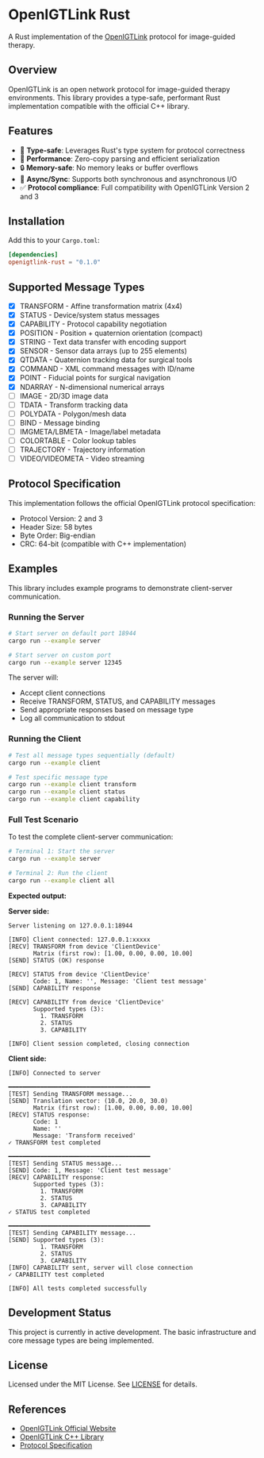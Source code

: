 # OpenIGTLink Rust

A Rust implementation of the [OpenIGTLink](http://openigtlink.org/) protocol for image-guided therapy.

## Overview

OpenIGTLink is an open network protocol for image-guided therapy environments. This library provides a type-safe, performant Rust implementation compatible with the official C++ library.

## Features

- 🦀 **Type-safe**: Leverages Rust's type system for protocol correctness
- 🚀 **Performance**: Zero-copy parsing and efficient serialization
- 🔒 **Memory-safe**: No memory leaks or buffer overflows
- 🔄 **Async/Sync**: Supports both synchronous and asynchronous I/O
- ✅ **Protocol compliance**: Full compatibility with OpenIGTLink Version 2 and 3

## Installation

Add this to your `Cargo.toml`:

```toml
[dependencies]
openigtlink-rust = "0.1.0"
```

## Supported Message Types

- [x] TRANSFORM - Affine transformation matrix (4x4)
- [x] STATUS - Device/system status messages
- [x] CAPABILITY - Protocol capability negotiation
- [x] POSITION - Position + quaternion orientation (compact)
- [x] STRING - Text data transfer with encoding support
- [x] SENSOR - Sensor data arrays (up to 255 elements)
- [x] QTDATA - Quaternion tracking data for surgical tools
- [x] COMMAND - XML command messages with ID/name
- [x] POINT - Fiducial points for surgical navigation
- [x] NDARRAY - N-dimensional numerical arrays
- [ ] IMAGE - 2D/3D image data
- [ ] TDATA - Transform tracking data
- [ ] POLYDATA - Polygon/mesh data
- [ ] BIND - Message binding
- [ ] IMGMETA/LBMETA - Image/label metadata
- [ ] COLORTABLE - Color lookup tables
- [ ] TRAJECTORY - Trajectory information
- [ ] VIDEO/VIDEOMETA - Video streaming

## Protocol Specification

This implementation follows the official OpenIGTLink protocol specification:
- Protocol Version: 2 and 3
- Header Size: 58 bytes
- Byte Order: Big-endian
- CRC: 64-bit (compatible with C++ implementation)

## Examples

This library includes example programs to demonstrate client-server communication.

### Running the Server

```bash
# Start server on default port 18944
cargo run --example server

# Start server on custom port
cargo run --example server 12345
```

The server will:
- Accept client connections
- Receive TRANSFORM, STATUS, and CAPABILITY messages
- Send appropriate responses based on message type
- Log all communication to stdout

### Running the Client

```bash
# Test all message types sequentially (default)
cargo run --example client

# Test specific message type
cargo run --example client transform
cargo run --example client status
cargo run --example client capability
```

### Full Test Scenario

To test the complete client-server communication:

```bash
# Terminal 1: Start the server
cargo run --example server

# Terminal 2: Run the client
cargo run --example client all
```

**Expected output:**

**Server side:**
```
Server listening on 127.0.0.1:18944

[INFO] Client connected: 127.0.0.1:xxxxx
[RECV] TRANSFORM from device 'ClientDevice'
       Matrix (first row): [1.00, 0.00, 0.00, 10.00]
[SEND] STATUS (OK) response

[RECV] STATUS from device 'ClientDevice'
       Code: 1, Name: '', Message: 'Client test message'
[SEND] CAPABILITY response

[RECV] CAPABILITY from device 'ClientDevice'
       Supported types (3):
         1. TRANSFORM
         2. STATUS
         3. CAPABILITY

[INFO] Client session completed, closing connection
```

**Client side:**
```
[INFO] Connected to server

━━━━━━━━━━━━━━━━━━━━━━━━━━━━━━━━━━━━━━━━
[TEST] Sending TRANSFORM message...
[SEND] Translation vector: (10.0, 20.0, 30.0)
       Matrix (first row): [1.00, 0.00, 0.00, 10.00]
[RECV] STATUS response:
       Code: 1
       Name: ''
       Message: 'Transform received'
✓ TRANSFORM test completed

━━━━━━━━━━━━━━━━━━━━━━━━━━━━━━━━━━━━━━━━
[TEST] Sending STATUS message...
[SEND] Code: 1, Message: 'Client test message'
[RECV] CAPABILITY response:
       Supported types (3):
         1. TRANSFORM
         2. STATUS
         3. CAPABILITY
✓ STATUS test completed

━━━━━━━━━━━━━━━━━━━━━━━━━━━━━━━━━━━━━━━━
[TEST] Sending CAPABILITY message...
[SEND] Supported types (3):
         1. TRANSFORM
         2. STATUS
         3. CAPABILITY
[INFO] CAPABILITY sent, server will close connection
✓ CAPABILITY test completed

[INFO] All tests completed successfully
```

## Development Status

This project is currently in active development. The basic infrastructure and core message types are being implemented.

## License

Licensed under the MIT License. See [LICENSE](LICENSE) for details.

## References

- [OpenIGTLink Official Website](http://openigtlink.org/)
- [OpenIGTLink C++ Library](https://github.com/openigtlink/OpenIGTLink)
- [Protocol Specification](https://github.com/openigtlink/OpenIGTLink/blob/master/Documents/Protocol/index.md)
